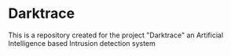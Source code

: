 # Darktrace
This is a repository created for the project "Darktrace" an Artificial Intelligence based Intrusion detection system

